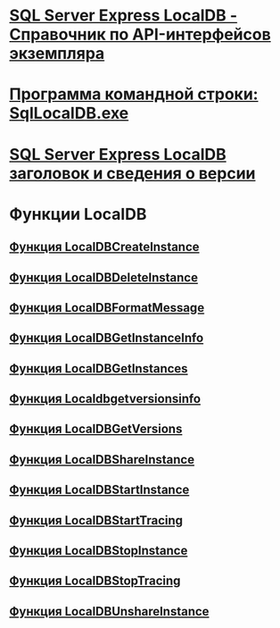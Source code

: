# [SQL Server Express LocalDB - Справочник по API-интерфейсов экземпляра](sql-server-express-localdb-reference-instance-apis.md)
# [Программа командной строки: SqlLocalDB.exe](command-line-management-tool-sqllocaldb-exe.md)
# [SQL Server Express LocalDB заголовок и сведения о версии](sql-server-express-localdb-header-and-version-information.md)

# Функции LocalDB
## [Функция LocalDBCreateInstance](localdbcreateinstance-function.md)
## [Функция LocalDBDeleteInstance](localdbdeleteinstance-function.md)
## [Функция LocalDBFormatMessage](localdbformatmessage-function.md)
## [Функция LocalDBGetInstanceInfo](localdbgetinstanceinfo-function.md)
## [Функция LocalDBGetInstances](localdbgetinstances-function.md)
## [Функция Localdbgetversionsinfo](localdbgetversioninfo-function.md)
## [Функция LocalDBGetVersions](localdbgetversions-function.md)
## [Функция LocalDBShareInstance](localdbshareinstance-function.md)
## [Функция LocalDBStartInstance](localdbstartinstance-function.md)
## [Функция LocalDBStartTracing](localdbstarttracing-function.md)
## [Функция LocalDBStopInstance](localdbstopinstance-function.md)
## [Функция LocalDBStopTracing](localdbstoptracing-function.md)
## [Функция LocalDBUnshareInstance](localdbunshareinstance-function.md)

